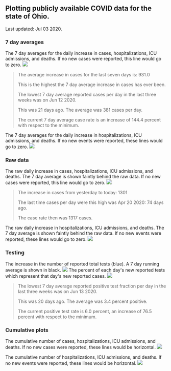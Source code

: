 ## Plotting publicly available COVID data for the state of Ohio. 

Last updated: Jul 03 2020. 

### 7 day averages
The 7 day averages for the daily increase in cases, hospitalizations, ICU admissions, and deaths. If no new cases were reported, this line would go to zero.
![](7dayaverage_cases.png)

>The average increase in cases for the last seven days is: 931.0
>
>This is the highest the 7 day average increase in cases has ever been.
>
>
>The lowest 7 day average reported cases per day in the last three weeks was on Jun 12 2020.
>
>This was 21 days ago. The average was 381 cases per day.
>
>The current 7 day average case rate is an increase of 144.4 percent with respect to the minimum.

The 7 day averages for the daily increase in hospitalizations, ICU admissions, and deaths. If no new events were reported, these lines would go to zero.
![](7dayaverage_hospital.png)

### Raw data
The raw daily increase in cases, hospitalizations, ICU admissions, and deaths. The 7 day average is shown faintly behind the raw data. If no new cases were reported, this line would go to zero.
![](DailyCases.png)

>The increase in cases from yesterday to today: 1301 
>
>The last time cases per day were this high was Apr 20 2020: 74 days ago. 
>
>The case rate then was 1317 cases.

The raw daily increase in hospitalizations, ICU admissions, and deaths. The 7 day average is shown faintly behind the raw data. If no new events were reported, these lines would go to zero.
![](DailyHospitalizations.png)

### Testing

The increase in the number of reported total tests (blue). A 7 day running average is shown in black.
![](DailyTests.png)
The percent of each day's new reported tests which represent that day's new reported cases.
![](percentpositive_tests.png)

>The lowest 7 day average reported positive test fraction per day in the last three weeks was on Jun 13 2020.
>
>This was 20 days ago. The average was 3.4 percent positive. 
>
>The current positive test rate is 6.0 percent, an increase of 76.5 percent with respect to the minimum. 

### Cumulative plots
The cumulative number of cases, hospitalizations, ICU admissions, and deaths. If no new cases were reported, these lines would be horizontal.
![](Cases.png)

The cumulative number of hospitalizations, ICU admissions, and deaths. If no new events were reported, these lines would be horizontal.
![](Hospitalizations.png)
